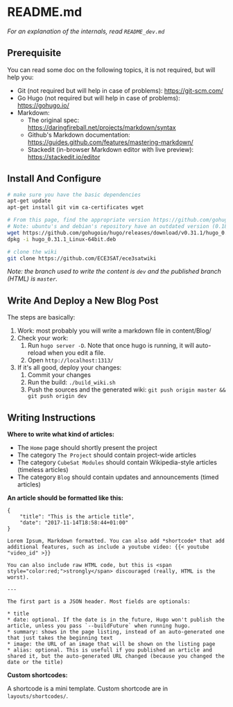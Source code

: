 
# README.md

*For an explanation of the internals, read `README_dev.md`*

## Prerequisite

You can read some doc on the following topics, it is not required, but will help you:

* Git (not required but will help in case of problems): https://git-scm.com/
* Go Hugo (not required but will help in case of problems): https://gohugo.io/
* Markdown:
    * The original spec: https://daringfireball.net/projects/markdown/syntax
    * Github's Markdown documentation: https://guides.github.com/features/mastering-markdown/
    * Stackedit (in-browser Markdown editor with live preview): https://stackedit.io/editor

## Install And Configure

```bash
# make sure you have the basic dependencies
apt-get update
apt-get install git vim ca-certificates wget

# From this page, find the appropriate version https://github.com/gohugoio/hugo/releases
# Note: ubuntu's and debian's repository have an outdated version (0.18), please use at least 0.30.
wget https://github.com/gohugoio/hugo/releases/download/v0.31.1/hugo_0.31.1_Linux-64bit.deb
dpkg -i hugo_0.31.1_Linux-64bit.deb

# clone the wiki
git clone https://github.com/ECE3SAT/ece3satwiki
```

*Note: the branch used to write the content is `dev` and the published branch (HTML) is `master`.*

## Write And Deploy a New Blog Post

The steps are basically:

1. Work: most probably you will write a markdown file in content/Blog/
2. Check your work:
    1. Run `hugo server -D`. Note that once hugo is running, it will auto-reload when you edit a file.
    2. Open `http://localhost:1313/`
3. If it's all good, deploy your changes:
    1. Commit your changes
    2. Run the build: `./build_wiki.sh`
    3. Push the sources and the generated wiki: `git push origin master && git push origin dev`

## Writing Instructions

**Where to write what kind of articles:**

* The `Home` page should shortly present the project
* The category `The Project` should contain project-wide articles
* The category `CubeSat Modules` should contain Wikipedia-style articles (timeless articles)
* The category `Blog` should contain updates and announcements (timed articles)

**An article should be formatted like this:**

```
{
    "title": "This is the article title",
    "date": "2017-11-14T18:58:44+01:00"
}

Lorem Ipsum, Markdown formatted. You can also add *shortcode* that add additional features, such as include a youtube video: {{< youtube "video_id" >}}

You can also include raw HTML code, but this is <span style="color:red;">strongly</span> discouraged (really, HTML is the worst).

---

The first part is a JSON header. Most fields are optionals:

* title
* date: optional. If the date is in the future, Hugo won't publish the article, unless you pass `--buildFuture` when running hugo.
* summary: shows in the page listing, instead of an auto-generated one that just takes the beginning text
* image: the URL of an image that will be shown on the listing page
* alias: optional. This is usefull if you published an article and shared it, but the auto-generated URL changed (because you changed the date or the title)

```

**Custom shortcodes:**

A shortcode is a mini template. Custom shortcode are in `layouts/shortcodes/`.

